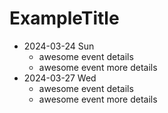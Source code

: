 # ExampleTitle
- 2024-03-24 Sun
	- awesome event details
	- awesome event more details
- 2024-03-27 Wed
	- awesome event details
	- awesome event more details
